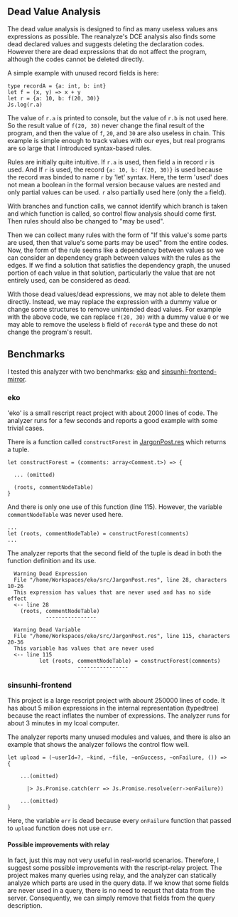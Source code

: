 ## Dead Value Analysis

The dead value analysis is designed to find as many useless values ans expressions as possible. The reanalyze's DCE analysis also finds some dead declared values and suggests deleting the declaration codes. However there are dead expressions that do not affect the program, although the codes cannot be deleted directly.

A simple example with unused record fields is here:

```rescript
type recordA = {a: int, b: int}
let f = (x, y) => x + y
let r = {a: 10, b: f(20, 30)}
Js.log(r.a)
```

The value of `r.a` is printed to console, but the value of `r.b` is not used here. So the result value of `f(20, 30)` never change the final result of the program, and then the value of `f`, `20`, and `30` are also useless in chain. This example is simple enough to track values with our eyes, but real programs are so large that I introduced syntax-based rules.

Rules are initially quite intuitive. If `r.a` is used, then field `a` in record `r` is used. And If `r` is used, the record `{a: 10, b: f(20, 30)}` is used because the record was binded to name `r` by 'let' syntax. Here, the term 'used' does not mean a boolean in the formal version because values are nested and only partial values can be used. `r` also partially used here (only the `a` field).

With branches and function calls, we cannot identify which branch is taken and which function is called, so control flow analysis should come first. Then rules should also be changed to "may be used".

Then we can collect many rules with the form of "If this value's some parts are used, then that value's some parts may be used" from the entire codes. Now, the form of the rule seems like a dependency between values so we can consider an dependency graph between values with the rules as the edges. If we find a solution that satisfies the dependency graph, the unused portion of each value in that solution, particularly the value that are not entirely used, can be considered as dead.

With those dead values/dead expressions, we may not able to delete them directly. Instead, we may replace the expression with a dummy value or change some structures to remove unintended dead values. For example with the above code, we can replace `f(20, 30)` with a dummy value `0` or we may able to remove the useless `b` field of `recordA` type and these do not change the program's result.

## Benchmarks
I tested this analyzer with two benchmarks: [eko](https://github.com/Zeta611/eko) and [sinsunhi-frontend-mirror](https://github.com/green-labs/sinsunhi-frontend-mirror).

### eko

'eko' is a small rescript react project with about 2000 lines of code. The analyzer runs for a few seconds and reports a good example with some trivial cases.

There is a function called `constructForest` in [JargonPost.res](https://github.com/Zeta611/eko/blob/9287bd7248b89b6bf51da9feb7ac5495bdedc40d/src/JargonPost.res) which returns a tuple.
```rescript
let constructForest = (comments: array<Comment.t>) => {

  ... (omitted)

  (roots, commentNodeTable)
}
```

And there is only one use of this function (line 115). However, the variable `commentNodeTable` was never used here.

```rescript
... 
let (roots, commentNodeTable) = constructForest(comments)
...
```

The analyzer reports that the second field of the tuple is dead in both the function definition and its use.

```
  Warning Dead Expression
  File "/home/Workspaces/eko/src/JargonPost.res", line 28, characters 10-26
  This expression has values that are never used and has no side effect
  <-- line 28
    (roots, commentNodeTable)
            ----------------

  Warning Dead Variable
  File "/home/Workspaces/eko/src/JargonPost.res", line 115, characters 20-36
  This variable has values that are never used
  <-- line 115
          let (roots, commentNodeTable) = constructForest(comments)
                      ----------------
```


### sinsunhi-frontend

This project is a large rescript project with abount 250000 lines of code. It has about 5 milion expressions in the internal representation (typedtree) because the react inflates the number of expressions. The analyzer runs for about 3 minutes in my lcoal computer.

The analyzer reports many unused modules and values, and there is also an example that shows the analyzer follows the control flow well.

```rescript
let upload = (~userId=?, ~kind, ~file, ~onSuccess, ~onFailure, ()) => {

    ...(omitted)

      |> Js.Promise.catch(err => Js.Promise.resolve(err->onFailure))

    ...(omitted)
}
```

Here, the variable `err` is dead because every `onFailure` function that passed to `upload` function does not use `err`.


#### Possible improvements with relay
In fact, just this may not very useful in real-world scenarios. Therefore, I suggest some possible improvements with the rescript-relay project. The project makes many queries using relay, and the analyzer can statically analyze which parts are used in the query data. If we know that some fields are never used in a query, there is no need to requst that data from the server. Consequently, we can simply remove that fields from the query description.
